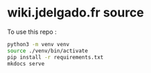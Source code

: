 # wiki.jdelgado.fr source

To use this repo :

```sh
python3 -m venv venv
source ./venv/bin/activate
pip install -r requirements.txt
mkdocs serve
```
